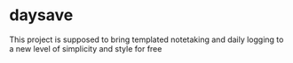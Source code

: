 # daysave

This project is supposed to bring templated notetaking and daily logging to a new level of simplicity and style for free
